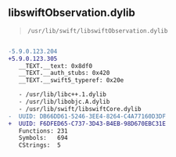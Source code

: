 ## libswiftObservation.dylib

> `/usr/lib/swift/libswiftObservation.dylib`

```diff

-5.9.0.123.204
+5.9.0.123.305
   __TEXT.__text: 0x8df0
   __TEXT.__auth_stubs: 0x420
   __TEXT.__swift5_typeref: 0x20e

   - /usr/lib/libc++.1.dylib
   - /usr/lib/libobjc.A.dylib
   - /usr/lib/swift/libswiftCore.dylib
-  UUID: DB66DD61-5246-3EE4-8264-C4A77160D3DF
+  UUID: F6DFED65-C737-3D43-B4EB-98D670EBC31E
   Functions: 231
   Symbols:   694
   CStrings:  5

```
